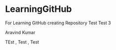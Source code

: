 # LearningGitHub
For Learning GitHub creating Repository  Test Test  3


Aravind Kumar




TEst , Test , Test